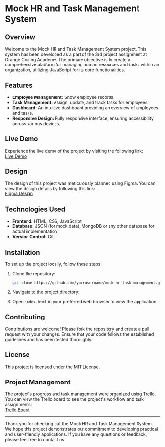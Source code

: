 # Mock HR and Task Management System

## Overview

Welcome to the Mock HR and Task Management System project. This system has been developed as a part of the 3rd project assignment at Orange Coding Academy. The primary objective is to create a comprehensive platform for managing human resources and tasks within an organization, utilizing JavaScript for its core functionalities.

## Features

- **Employee Management:** Show employee records.
- **Task Management:** Assign, update, and track tasks for employees.
- **Dashboard:** An intuitive dashboard providing an overview of employees and tasks.
- **Responsive Design:** Fully responsive interface, ensuring accessibility across various devices.

## Live Demo

Experience the live demo of the project by visiting the following link:  
[Live Demo](https://beautiful-biscuit-d7c023.netlify.app)

## Design

The design of this project was meticulously planned using Figma. You can view the design details by following this link:  
[Figma Design](https://www.figma.com/design/siZmr6QD9C103MN7OX2Cv1/Project-3?node-id=0-1&t=AEqigHZCR48wNcXX-0)

## Technologies Used

- **Frontend:** HTML, CSS, JavaScript
- **Database:** JSON (for mock data), MongoDB or any other database for actual implementation
- **Version Control:** Git

## Installation

To set up the project locally, follow these steps:

1. Clone the repository:
    ```bash
    git clone https://github.com/yourusername/mock-hr-task-management.git
    ```
2. Navigate to the project directory:

3. Open `index.html` in your preferred web browser to view the application.

## Contributing

Contributions are welcome! Please fork the repository and create a pull request with your changes. Ensure that your code follows the established guidelines and has been tested thoroughly.

## License

This project is licensed under the MIT License.

## Project Management

The project's progress and task management were organized using Trello. You can view the Trello board to see the project's workflow and task assignments:  
[Trello Board](https://trello.com/b/Hth8rRZd/project3)

---

Thank you for checking out the Mock HR and Task Management System. We hope this project demonstrates our commitment to developing practical and user-friendly applications. If you have any questions or feedback, please feel free to contact us.